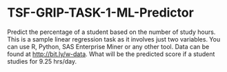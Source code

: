 # TSF-GRIP-TASK-1-ML-Predictor
Predict the percentage of a student based on the number of study hours. This is a sample linear regression task as it involves just two variables. You can use R, Python, SAS Enterprise Miner or any other tool. Data can be found at http://bit.ly/w-data. What will be the predicted score if a student studies for 9.25 hrs/day.
